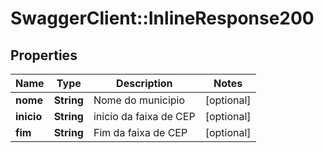 # SwaggerClient::InlineResponse200

## Properties
Name | Type | Description | Notes
------------ | ------------- | ------------- | -------------
**nome** | **String** | Nome do municipio | [optional] 
**inicio** | **String** | inicio da faixa de CEP | [optional] 
**fim** | **String** | Fim da faixa de CEP | [optional] 


